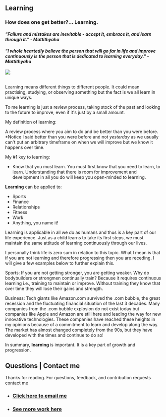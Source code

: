 ## **Learning**
### How does one get better?... Learning. 

#### *"Failure and mistakes are inevitable - accept it, embrace it, and learn through it." - Mattithyahu* 
#### *"I whole heartedly believe the person that will go far in life and improve continuously is the person that is dedicated to learning everyday." - Mattithyahu* 

<img src="images/books.jpg"/>

<br>
<br>

Learning means different things to different people. It could mean practising, studying, or observing something but the fact is we all learn in unique ways. 

To me learning is just a review process, taking stock of the past and looking to the future to improve, even if it's just by a small amount. 

My definition of learning: 

A review process where you aim to do and be better than you were before. 
*Notice I said better than you were before and not *yesterday* as we usually can't put an arbitrary timeframe on when we will improve but we know it happens over time. 

My #1 key to learning: 

*   Know that you must learn. 
You must first know that you need to learn, to learn. Understanding that there is room for improvement and development in all you do will keep you open-minded to learning. 

**Learning** can be applied to:
*   Sports
*   Finance
*   Relationships
*   Fitness
*   Work
*   Anything, you name it! 

Learning is applicable in all we do as humans and thus is a key part of our life experience. Just as a child learns to take its first steps, we must maintain the same attitude of learning continuously through our lives. 

I personally think life is zero sum in relation to this topic. What I mean is that if you are not learning and therefore progressing then you are receding. I will give a few examples below to further explain this. 

Sports: If you are not getting stronger, you are getting weaker. Why do bodybuilders or strongmen continually train? Because it requires continuous learning i.e., training to maintain or improve. Without training they know that over time they will lose their gains and strength. 

Business: Tech giants like Amazon.com survived the .com bubble, the great recession and the fluctuating financial situation of the last 3 decades. Many companies from the .com bubble explosion do not exist today but companies like Apple and Amazon are still here and leading the way for new innovative technologies. These companies have reached these heights in my opinions because of a commitment to learn and develop along the way. The market has almost changed completely from the 90s, but they have developed with the times and continue to do so! 

In summary, **learning** is important. It is a key part of growth and progression. 

## Questions | Contact me 
Thanks for reading.
For questions, feedback, and contribution requests contact me
* ### [Click here to email me](mailto:contactmattithyahu@gmail.com) 
* ### [See more work here](https://mattithyahudata.github.io/)


